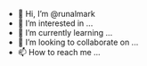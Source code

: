 - 👋 Hi, I’m @runalmark
- 👀 I’m interested in ...
- 🌱 I’m currently learning ...
- 💞️ I’m looking to collaborate on ...
- 📫 How to reach me ...

<!---
runalmark/runalmark is a ✨ special ✨ repository because its `README.md` (this file) appears on your GitHub profile.
You can click the Preview link to take a look at your changes.
--->

